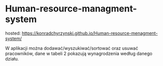 # Human-resource-managment-system

hosted: https://konradchyrzynski.github.io/Human-resource-menagment-system/

W aplikacji można dodawać/wyszukiwać/sortować oraz usuwać pracowników, dane w tabeli 2 pokazują wynagrodzenia według danego działu.
